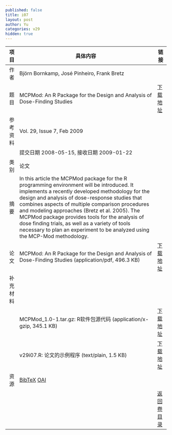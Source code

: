 ```yaml
---
published: false
title: i07
layout: post
author: Yu
categories: v29
hidden: true
---
```


| 项目 | 具体内容 | 链接 |
|---:|---|---|
| 作者 | Björn  Bornkamp, José Pinheiro, Frank Bretz| |
| 题目 |MCPMod: An R Package for the Design and Analysis of Dose-Finding Studies | [下载地址](http://www.jstatsoft.org/v29/i07/paper) |
| 参考资料 |Vol. 29, Issue 7, Feb 2009 | |
| | 提交日期 2008-05-15, 接收日期 2009-01-22| | 
| 类别 | 论文| |
| 摘要 | In this article the MCPMod package for the R programming environment will be introduced. It implements a recently developed methodology for the design and analysis of dose-response studies that combines aspects of multiple comparison procedures and modeling approaches (Bretz et al. 2005). The MCPMod package provides tools for the analysis of dose finding trials, as well as a variety of tools necessary to plan an experiment to be analyzed using the MCP-Mod methodology.| |
| 论文 | MCPMod: An R Package for the Design and Analysis of Dose-Finding Studies  (application/pdf, 496.3 KB)| [下载地址](http://www.jstatsoft.org/v29/i07/paper) |
| 补充材料 | | |
| |MCPMod_1.0-1.tar.gz: R软件包源代码  (application/x-gzip, 345.1 KB)|  [下载地址](http://www.jstatsoft.org/v29/i07/supp/1) |
| |v29i07.R: 论文的示例程序  (text/plain, 1.5 KB)|  [下载地址](http://www.jstatsoft.org/v29/i07/supp/2) |
| 资源 | [BibTeX](http://www.jstatsoft.org/v29/i07/bibtex) [OAI](http://www.jstatsoft.org/oai?verb=GetRecord&identifier=oai.jstatsoft/v29/i07&prefix=oai_dc)| |
| |  | [返回卷目录]({{site.baseurl}}/volume/v29.html) |